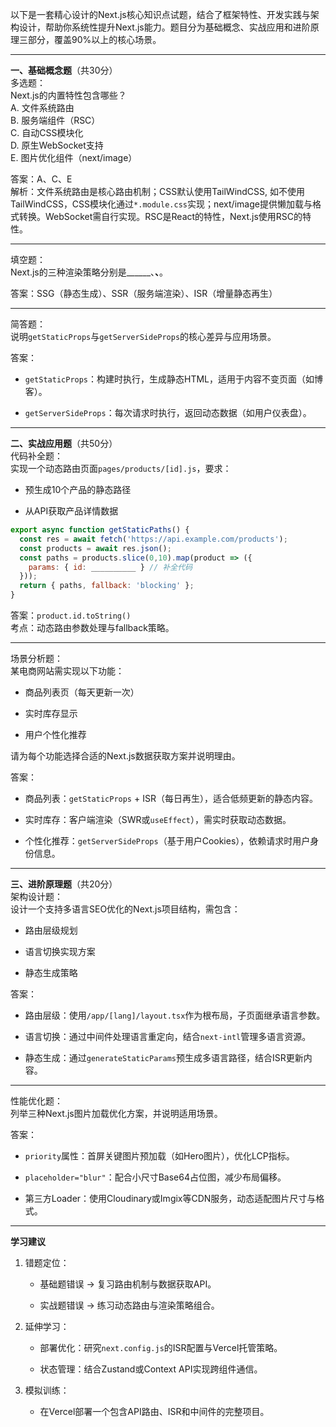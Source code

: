 以下是一套精心设计的Next.js核心知识点试题，结合了框架特性、开发实践与架构设计，帮助你系统性提升Next.js能力。题目分为基础概念、实战应用和进阶原理三部分，覆盖90%以上的核心场景。

---

**一、基础概念题**（共30分）  
多选题：  
Next.js的内置特性包含哪些？  
A. 文件系统路由  
B. 服务端组件（RSC）  
C. 自动CSS模块化  
D. 原生WebSocket支持  
E. 图片优化组件（next/image）  

答案：A、C、E  
解析：文件系统路由是核心路由机制；CSS默认使用TailWindCSS, 如不使用TailWindCSS，CSS模块化通过`*.module.css`实现；next/image提供懒加载与格式转换。WebSocket需自行实现。RSC是React的特性，Next.js使用RSC的特性。

---

填空题：  
Next.js的三种渲染策略分别是______、______、______。  

答案：SSG（静态生成）、SSR（服务端渲染）、ISR（增量静态再生）

---

简答题：  
说明`getStaticProps`与`getServerSideProps`的核心差异与应用场景。  

答案：  
- `getStaticProps`：构建时执行，生成静态HTML，适用于内容不变页面（如博客）。  

- `getServerSideProps`：每次请求时执行，返回动态数据（如用户仪表盘）。  


---

**二、实战应用题**（共50分）  
代码补全题：  
实现一个动态路由页面`pages/products/[id].js`，要求：  
- 预生成10个产品的静态路径  

- 从API获取产品详情数据  


```javascript
export async function getStaticPaths() {
  const res = await fetch('https://api.example.com/products');
  const products = await res.json();
  const paths = products.slice(0,10).map(product => ({
    params: { id: __________ } // 补全代码
  }));
  return { paths, fallback: 'blocking' };
}
```

答案：`product.id.toString()`  
考点：动态路由参数处理与fallback策略。

---

场景分析题：  
某电商网站需实现以下功能：  
- 商品列表页（每天更新一次）  

- 实时库存显示  

- 用户个性化推荐  

请为每个功能选择合适的Next.js数据获取方案并说明理由。  

答案：  
- 商品列表：`getStaticProps` + ISR（每日再生），适合低频更新的静态内容。  

- 实时库存：客户端渲染（SWR或`useEffect`），需实时获取动态数据。  

- 个性化推荐：`getServerSideProps`（基于用户Cookies），依赖请求时用户身份信息。  


---

**三、进阶原理题**（共20分）  
架构设计题：  
设计一个支持多语言SEO优化的Next.js项目结构，需包含：  
- 路由层级规划  

- 语言切换实现方案  

- 静态生成策略  


答案：  
- 路由层级：使用`/app/[lang]/layout.tsx`作为根布局，子页面继承语言参数。  

- 语言切换：通过中间件处理语言重定向，结合`next-intl`管理多语言资源。  

- 静态生成：通过`generateStaticParams`预生成多语言路径，结合ISR更新内容。  


---

性能优化题：  
列举三种Next.js图片加载优化方案，并说明适用场景。  

答案：  
- `priority`属性：首屏关键图片预加载（如Hero图片），优化LCP指标。  

- `placeholder="blur"`：配合小尺寸Base64占位图，减少布局偏移。  

- 第三方Loader：使用Cloudinary或Imgix等CDN服务，动态适配图片尺寸与格式。  


---

**学习建议**  
1. 错题定位：  
   - 基础题错误 → 复习路由机制与数据获取API。  

   - 实战题错误 → 练习动态路由与渲染策略组合。  


2. 延伸学习：  
   - 部署优化：研究`next.config.js`的ISR配置与Vercel托管策略。  

   - 状态管理：结合Zustand或Context API实现跨组件通信。  


3. 模拟训练：  
   - 在Vercel部署一个包含API路由、ISR和中间件的完整项目。